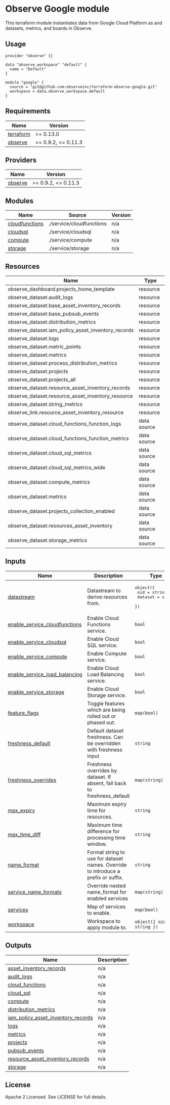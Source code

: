 # Observe Google module

This terraform module instantiates data from Google Cloud Platform as
and datasets, metrics, and boards in Observe.

## Usage

```hcl
provider "observe" {}

data "observe_workspace" "default" {
  name = "Default"
}

module "google" {
  source = "git@github.com:observeinc/terraform-observe-google.git"
  workspace = data.observe_workspace.default
}
```

<!-- BEGINNING OF PRE-COMMIT-TERRAFORM DOCS HOOK -->
## Requirements

| Name | Version |
|------|---------|
| <a name="requirement_terraform"></a> [terraform](#requirement\_terraform) | >= 0.13.0 |
| <a name="requirement_observe"></a> [observe](#requirement\_observe) | >= 0.9.2, <= 0.11.3 |

## Providers

| Name | Version |
|------|---------|
| <a name="provider_observe"></a> [observe](#provider\_observe) | >= 0.9.2, <= 0.11.3 |

## Modules

| Name | Source | Version |
|------|--------|---------|
| <a name="module_cloudfunctions"></a> [cloudfunctions](#module\_cloudfunctions) | ./service/cloudfunctions | n/a |
| <a name="module_cloudsql"></a> [cloudsql](#module\_cloudsql) | ./service/cloudsql | n/a |
| <a name="module_compute"></a> [compute](#module\_compute) | ./service/compute | n/a |
| <a name="module_storage"></a> [storage](#module\_storage) | ./service/storage | n/a |

## Resources

| Name | Type |
|------|------|
| observe_dashboard.projects_home_template | resource |
| observe_dataset.audit_logs | resource |
| observe_dataset.base_asset_inventory_records | resource |
| observe_dataset.base_pubsub_events | resource |
| observe_dataset.distribution_metrics | resource |
| observe_dataset.iam_policy_asset_inventory_records | resource |
| observe_dataset.logs | resource |
| observe_dataset.metric_points | resource |
| observe_dataset.metrics | resource |
| observe_dataset.process_distribution_metrics | resource |
| observe_dataset.projects | resource |
| observe_dataset.projects_all | resource |
| observe_dataset.resource_asset_inventory_records | resource |
| observe_dataset.resource_asset_inventory_resource | resource |
| observe_dataset.string_metrics | resource |
| observe_link.resource_asset_inventory_resource | resource |
| observe_dataset.cloud_functions_function_logs | data source |
| observe_dataset.cloud_functions_function_metrics | data source |
| observe_dataset.cloud_sql_metrics | data source |
| observe_dataset.cloud_sql_metrics_wide | data source |
| observe_dataset.compute_metrics | data source |
| observe_dataset.metrics | data source |
| observe_dataset.projects_collection_enabled | data source |
| observe_dataset.resources_asset_inventory | data source |
| observe_dataset.storage_metrics | data source |

## Inputs

| Name | Description | Type | Default | Required |
|------|-------------|------|---------|:--------:|
| <a name="input_datastream"></a> [datastream](#input\_datastream) | Datastream to derive resources from. | <pre>object({<br>    oid     = string<br>    dataset = string<br>  })</pre> | n/a | yes |
| <a name="input_enable_service_cloudfunctions"></a> [enable\_service\_cloudfunctions](#input\_enable\_service\_cloudfunctions) | Enable Cloud Functions service. | `bool` | `true` | no |
| <a name="input_enable_service_cloudsql"></a> [enable\_service\_cloudsql](#input\_enable\_service\_cloudsql) | Enable Cloud SQL service. | `bool` | `true` | no |
| <a name="input_enable_service_compute"></a> [enable\_service\_compute](#input\_enable\_service\_compute) | Enable Compute service. | `bool` | `true` | no |
| <a name="input_enable_service_load_balancing"></a> [enable\_service\_load\_balancing](#input\_enable\_service\_load\_balancing) | Enable Cloud Load Balancing service. | `bool` | `true` | no |
| <a name="input_enable_service_storage"></a> [enable\_service\_storage](#input\_enable\_service\_storage) | Enable Cloud Storage service. | `bool` | `true` | no |
| <a name="input_feature_flags"></a> [feature\_flags](#input\_feature\_flags) | Toggle features which are being rolled out or phased out. | `map(bool)` | `{}` | no |
| <a name="input_freshness_default"></a> [freshness\_default](#input\_freshness\_default) | Default dataset freshness. Can be overridden with freshness input | `string` | `"1m"` | no |
| <a name="input_freshness_overrides"></a> [freshness\_overrides](#input\_freshness\_overrides) | Freshness overrides by dataset. If absent, fall back to freshness\_default | `map(string)` | `{}` | no |
| <a name="input_max_expiry"></a> [max\_expiry](#input\_max\_expiry) | Maximum expiry time for resources. | `string` | `"4h"` | no |
| <a name="input_max_time_diff"></a> [max\_time\_diff](#input\_max\_time\_diff) | Maximum time difference for processing time window. | `string` | `"4h"` | no |
| <a name="input_name_format"></a> [name\_format](#input\_name\_format) | Format string to use for dataset names. Override to introduce a prefix or suffix. | `string` | `"GCP/%s"` | no |
| <a name="input_service_name_formats"></a> [service\_name\_formats](#input\_service\_name\_formats) | Override nested name\_format for enabled services | `map(string)` | `{}` | no |
| <a name="input_services"></a> [services](#input\_services) | Map of services to enable. | `map(bool)` | `{}` | no |
| <a name="input_workspace"></a> [workspace](#input\_workspace) | Workspace to apply module to. | `object({ oid = string })` | n/a | yes |

## Outputs

| Name | Description |
|------|-------------|
| <a name="output_asset_inventory_records"></a> [asset\_inventory\_records](#output\_asset\_inventory\_records) | n/a |
| <a name="output_audit_logs"></a> [audit\_logs](#output\_audit\_logs) | n/a |
| <a name="output_cloud_functions"></a> [cloud\_functions](#output\_cloud\_functions) | n/a |
| <a name="output_cloud_sql"></a> [cloud\_sql](#output\_cloud\_sql) | n/a |
| <a name="output_compute"></a> [compute](#output\_compute) | n/a |
| <a name="output_distribution_metrics"></a> [distribution\_metrics](#output\_distribution\_metrics) | n/a |
| <a name="output_iam_policy_asset_inventory_records"></a> [iam\_policy\_asset\_inventory\_records](#output\_iam\_policy\_asset\_inventory\_records) | n/a |
| <a name="output_logs"></a> [logs](#output\_logs) | n/a |
| <a name="output_metrics"></a> [metrics](#output\_metrics) | n/a |
| <a name="output_projects"></a> [projects](#output\_projects) | n/a |
| <a name="output_pubsub_events"></a> [pubsub\_events](#output\_pubsub\_events) | n/a |
| <a name="output_resource_asset_inventory_records"></a> [resource\_asset\_inventory\_records](#output\_resource\_asset\_inventory\_records) | n/a |
| <a name="output_storage"></a> [storage](#output\_storage) | n/a |
<!-- END OF PRE-COMMIT-TERRAFORM DOCS HOOK -->

## License

Apache 2 Licensed. See LICENSE for full details.
